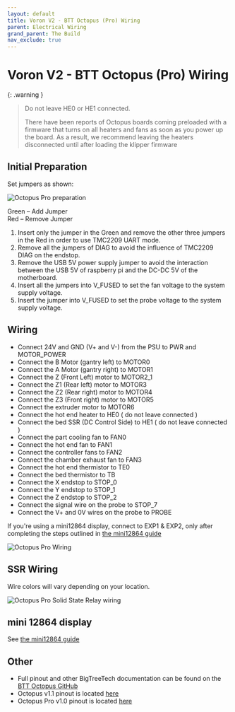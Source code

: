 ```yaml
---
layout: default
title: Voron V2 - BTT Octopus (Pro) Wiring
parent: Electrical Wiring
grand_parent: The Build
nav_exclude: true
---
```


# Voron V2 - BTT Octopus (Pro) Wiring

{: .warning }

> Do not leave HE0 or HE1 connected.
>
> There have been reports of Octopus boards coming preloaded with a firmware that turns on all heaters and fans as soon as you power up the board.  As a result, we
> recommend leaving the heaters disconnected until after loading the klipper firmware

## Initial Preparation

Set jumpers as shown:

![Octopus Pro preparation](./images/v2-octopus-initial-preparation.png)

Green – Add Jumper\
Red – Remove Jumper

1. Insert only the jumper in the Green and remove the other three jumpers in the Red in order to use TMC2209 UART mode.
2. Remove all the jumpers of DIAG to avoid the influence of TMC2209 DIAG on the endstop.
3. Remove the USB 5V power supply jumper to avoid the interaction between the USB 5V of raspberry pi and the DC-DC 5V of the motherboard.
4. Insert all the jumpers into V_FUSED to set the fan voltage to the system supply voltage.
5. Insert the jumper into V_FUSED to set the probe voltage to the system supply voltage.

## Wiring

- Connect 24V and GND (V+ and V-) from the PSU to PWR and MOTOR_POWER
- Connect the B Motor (gantry left) to MOTOR0
- Connect the A Motor (gantry right) to MOTOR1
- Connect the Z (Front Left) motor to MOTOR2_1
- Connect the Z1 (Rear left) motor to MOTOR3
- Connect the Z2 (Rear right) motor to MOTOR4
- Connect the Z3 (Front right) motor to MOTOR5
- Connect the extruder motor to MOTOR6
- Connect the hot end heater to HE0  ( do not leave connected )
- Connect the bed SSR (DC Control Side) to HE1 ( do not leave connected )
- Connect the part cooling fan to FAN0
- Connect the hot end fan to FAN1
- Connect the controller fans to FAN2
- Connect the chamber exhaust fan to  FAN3
- Connect the hot end thermistor to TE0
- Connect the bed thermistor to TB
- Connect the X endstop to STOP_0
- Connect the Y endstop to STOP_1
- Connect the Z endstop to STOP_2
- Connect the signal wire on the probe to STOP_7
- Connect the V+ and 0V wires on the probe to PROBE

If you're using a mini12864 display, connect to EXP1 & EXP2, only after completing the steps outlined in [the mini12864 guide](./mini12864_klipper_guide.md)

![Octopus Pro Wiring](./images/v2_octopus_wiring.png)

## SSR Wiring

Wire colors will vary depending on your location.

![Octopus Pro Solid State Relay wiring](./images/btt-octopus-ssr-wiring.png)

## mini 12864 display

See [the mini12864 guide](./mini12864_klipper_guide.md)

## Other

- Full pinout and other BigTreeTech documentation can be found on the [BTT Octopus GitHub](https://github.com/bigtreetech/BIGTREETECH-OCTOPUS-V1.0)
- Octopus v1.1 pinout is located [here](https://github.com/bigtreetech/BIGTREETECH-OCTOPUS-V1.0/blob/master/Hardware/BIGTREETECH%20Octopus%20-%20PIN.pdf)
- Octopus Pro v1.0 pinout is located [here](https://github.com/bigtreetech/BIGTREETECH-OCTOPUS-Pro/blob/master/Hardware/BIGTREETECH%20Octopus%20Pro%20-%20PIN.pdf)
